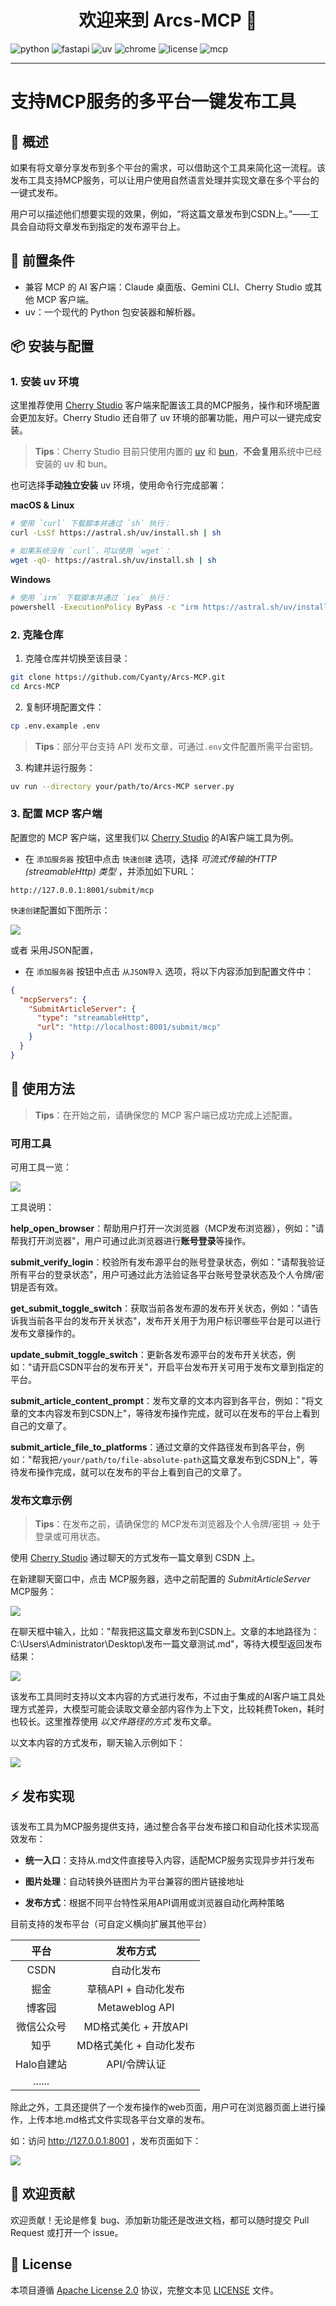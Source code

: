 <h1 align="center">欢迎来到 Arcs-MCP 👋</h1>

![python](https://img.shields.io/badge/Python-3.12-3776AB?logo=python&labelColor=61DAFB&style=for-the-badge)         ![fastapi](https://img.shields.io/badge/FastAPI-0.115.11-009688?logo=fastapi&labelColor=61DAFB&style=for-the-badge)         ![uv](https://img.shields.io/badge/uv-0.7.19-DE5FE9?logo=UV&labelColor=61DAFB&style=for-the-badge)         ![chrome](https://img.shields.io/badge/chrome-4285F4?logo=googlechrome&labelColor=61DAFB&style=for-the-badge)         ![license](https://img.shields.io/badge/License-Apache%202.0-blue?labelColor=61DAFB&style=for-the-badge)        ![mcp](https://img.shields.io/badge/MCP-412991?logo=modelcontextprotocol&labelColor=61DAFB&style=for-the-badge) 

---

# 支持MCP服务的多平台一键发布工具

## 📖 概述

如果有将文章分享发布到多个平台的需求，可以借助这个工具来简化这一流程。该发布工具支持MCP服务，可以让用户使用自然语言处理并实现文章在多个平台的一键式发布。

用户可以描述他们想要实现的效果，例如，“将这篇文章发布到CSDN上。”——工具会自动将文章发布到指定的发布源平台上。

## 🔑 前置条件

- 兼容 MCP 的 AI 客户端：Claude 桌面版、Gemini CLI、Cherry Studio 或其他 MCP 客户端。
- uv：一个现代的 Python 包安装器和解析器。

## 📦 安装与配置

### 1. 安装 uv 环境

这里推荐使用 [Cherry Studio](https://docs.cherry-ai.com/advanced-basic/mcp) 客户端来配置该工具的MCP服务，操作和环境配置会更加友好。Cherry Studio 还自带了 uv 环境的部署功能，用户可以一键完成安装。

> **Tips**：Cherry Studio 目前只使用内置的 [uv](https://github.com/astral-sh/uv) 和 [bun](https://github.com/oven-sh/bun)，**不会复用**系统中已经安装的 uv 和 bun。

也可选择**手动独立安装** uv 环境，使用命令行完成部署：

**macOS & Linux**

```sh
# 使用 `curl` 下载脚本并通过 `sh` 执行：
curl -LsSf https://astral.sh/uv/install.sh | sh

# 如果系统没有 `curl`，可以使用 `wget`：
wget -qO- https://astral.sh/uv/install.sh | sh
```

**Windows**

```sh
# 使用 `irm` 下载脚本并通过 `iex` 执行：
powershell -ExecutionPolicy ByPass -c "irm https://astral.sh/uv/install.ps1 | iex"
```

### 2. 克隆仓库

1. 克隆仓库并切换至该目录：

```sh
git clone https://github.com/Cyanty/Arcs-MCP.git
cd Arcs-MCP
```

2. 复制环境配置文件：

```sh
cp .env.example .env
```

> **Tips**：部分平台支持 API 发布文章，可通过`.env`文件配置所需平台密钥。

3. 构建并运行服务：

```sh
uv run --directory your/path/to/Arcs-MCP server.py
```

### 3. 配置 MCP 客户端

配置您的 MCP 客户端，这里我们以 [Cherry Studio](https://docs.cherry-ai.com/advanced-basic/mcp) 的AI客户端工具为例。

- 在 `添加服务器` 按钮中点击 `快速创建` 选项，选择 *可流式传输的HTTP (streamableHttp) 类型* ，并添加如下URL：

```http
http://127.0.0.1:8001/submit/mcp
```

`快速创建`配置如下图所示：

![](https://raw.githubusercontent.com/Cyanty/images/main/collect/Snipaste_2025-07-15_10-56-27.png)

或者 采用JSON配置，

- 在 `添加服务器` 按钮中点击 `从JSON导入` 选项，将以下内容添加到配置文件中：

```json
{
  "mcpServers": {
    "SubmitArticleServer": {
      "type": "streamableHttp",
      "url": "http://localhost:8001/submit/mcp"
    }
  }
}
```

## 🚀 使用方法

> **Tips**：在开始之前，请确保您的 MCP 客户端已成功完成上述配置。

### 可用工具

可用工具一览：

![](https://raw.githubusercontent.com/Cyanty/images/main/collect/Snipaste_2025-07-15_11-20-14.png)

工具说明：

**help_open_browser**：帮助用户打开一次浏览器（MCP发布浏览器），例如："请帮我打开浏览器"，用户可通过此浏览器进行**账号登录**等操作。

**submit_verify_login**：校验所有发布源平台的账号登录状态，例如："请帮我验证所有平台的登录状态"，用户可通过此方法验证各平台账号登录状态及个人令牌/密钥是否有效。

**get_submit_toggle_switch**：获取当前各发布源的发布开关状态，例如："请告诉我当前各平台的发布开关状态"，发布开关用于为用户标识哪些平台是可以进行发布文章操作的。

**update_submit_toggle_switch**：更新各发布源平台的发布开关状态，例如："请开启CSDN平台的发布开关"，开启平台发布开关可用于发布文章到指定的平台。

**submit_article_content_prompt**：发布文章的文本内容到各平台，例如："将文章的文本内容发布到CSDN上"，等待发布操作完成，就可以在发布的平台上看到自己的文章了。

**submit_article_file_to_platforms**：通过文章的文件路径发布到各平台，例如："帮我把`/your/path/to/file-absolute-path`这篇文章发布到CSDN上"，等待发布操作完成，就可以在发布的平台上看到自己的文章了。

### 发布文章示例

> **Tips**：在发布之前，请确保您的 MCP发布浏览器及个人令牌/密钥 -> 处于登录或可用状态。

使用 [Cherry Studio](https://docs.cherry-ai.com/advanced-basic/mcp) 通过聊天的方式发布一篇文章到 CSDN 上。

在新建聊天窗口中，点击 MCP服务器，选中之前配置的 *SubmitArticleServer* MCP服务：

![](https://raw.githubusercontent.com/Cyanty/images/main/collect/Snipaste_2025-07-15_11-25-09.png)

在聊天框中输入，比如："帮我把这篇文章发布到CSDN上。文章的本地路径为：C:\\Users\\Administrator\\Desktop\\发布一篇文章测试.md"，等待大模型返回发布结果：

![](https://raw.githubusercontent.com/Cyanty/images/main/collect/submit_gif_01.gif)

该发布工具同时支持以文本内容的方式进行发布，不过由于集成的AI客户端工具处理方式差异，大模型可能会读取文章全部内容作为上下文，比较耗费Token，耗时也较长。这里推荐使用 *以文件路径的方式* 发布文章。

以文本内容的方式发布，聊天输入示例如下：

![](https://raw.githubusercontent.com/Cyanty/images/main/collect/Snipaste_2025-07-15_11-46-32.png)

## ⚡ 发布实现

该发布工具为MCP服务提供支持，通过整合各平台发布接口和自动化技术实现高效发布：

- **统一入口**：支持从.md文件直接导入内容，适配MCP服务实现异步并行发布

- **图片处理**：自动转换外链图片为平台兼容的图片链接地址

- **发布方式**：根据不同平台特性采用API调用或浏览器自动化两种策略

目前支持的发布平台（可自定义横向扩展其他平台）

|    平台    |        发布方式         |
| :--------: | :---------------------: |
|    CSDN    |       自动化发布        |
|    掘金    |  草稿API + 自动化发布   |
|   博客园   |     Metaweblog API      |
| 微信公众号 |  MD格式美化 + 开放API   |
|    知乎    | MD格式美化 + 自动化发布 |
| Halo自建站 |      API/令牌认证       |
|   ......   |                         |

除此之外，工具还提供了一个发布操作的web页面，用户可在浏览器页面上进行操作，上传本地.md格式文件实现各平台文章的发布。

如：访问 http://127.0.0.1:8001 ，发布页面如下：

![](https://raw.githubusercontent.com/Cyanty/images/main/collect/Snipaste_2025-07-15_14-22-09.png)

## 🤝 欢迎贡献

欢迎贡献！无论是修复 bug、添加新功能还是改进文档，都可以随时提交 Pull Request 或打开一个 issue。

## 📝 License

本项目遵循 [Apache License 2.0](https://opensource.org/licenses/Apache-2.0) 协议，完整文本见 [LICENSE](LICENSE) 文件。

